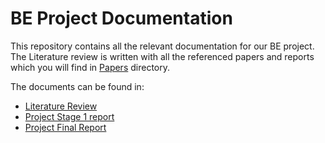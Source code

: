 # BE Project Documentation

This repository contains all the relevant documentation for our BE project. The Literature review is written with all the referenced papers and reports which you will find in [Papers](Papers/) directory.

The documents can be found in:

- [Literature Review](Literature%20Review/Review.pdf)
- [Project Stage 1 report](Report/Stage_1/report.pdf)
- [Project Final Report](Report/Stage_2/report.pdf)

